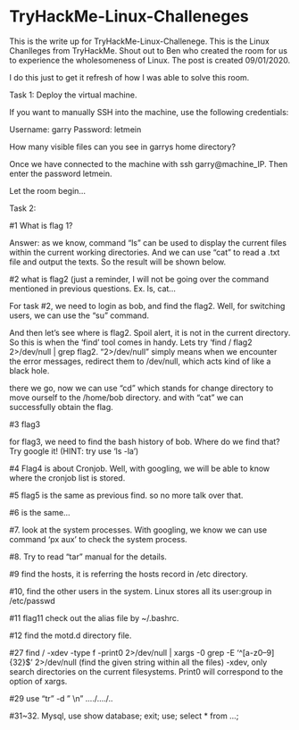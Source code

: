 # TryHackMe-Linux-Challeneges
This is the write up for TryHackMe-Linux-Challenege.
This is the Linux Chanlleges from TryHackMe. Shout out to Ben who created the room for us to experience the wholesomeness of Linux. The post is created 09/01/2020.

I do this just to get it refresh of how I was able to solve this room. 

Task 1: Deploy the virtual machine.

If you want to manually SSH into the machine, use the following credentials:

Username: garry
Password: letmein

How many visible files can you see in garrys home directory?





 

Once we have connected to the machine with ssh garry@machine_IP.  Then enter the password letmein. 

Let the room begin…

Task 2: 

#1 What is flag 1? 

Answer: as we know, command “ls” can be used to display the current files within the current working directories. And we can use “cat” to read a .txt file and output the texts. So the result will be shown below.

#2 what is flag2 (just a reminder, I will not be going over the command mentioned in previous questions. Ex. ls, cat…

For task #2, we need to login as bob, and find the flag2. Well, for switching users, we can use the “su” command. 

And then let’s  see where is flag2. Spoil alert, it is not in the current directory. So this is when the ‘find’ tool comes in handy. Lets try ‘find  /  flag2 2>/dev/null | grep flag2. “2>/dev/null” simply means when we encounter the error messages, redirect them to /dev/null, which acts kind of like a black hole.

there we go, now we can use “cd” which stands for change directory to move ourself to the /home/bob directory. and with “cat” we can successfully obtain the flag.

#3 flag3 

for flag3, we need to find the bash history of bob. Where do we find that? Try google it!  (HINT: try use ‘ls -la’) 

#4  Flag4 is about Cronjob. Well, with googling, we will be able to know where the cronjob list is stored. 

#5 flag5 is the same as previous find. so no more talk over that.

#6 is the same…

#7. look at the system processes. With googling, we know we can use command ‘px aux’ to check the system process.

#8. Try to read “tar” manual for the details. 



#9 find the hosts, it is referring the hosts record in /etc directory. 

#10, find the other users in the system. Linux stores all its user:group in /etc/passwd

 

#11 flag11 check  out the alias file by ~/.bashrc.

#12 find the motd.d directory file. 

#27 find / -xdev -type f -print0 2>/dev/null | xargs -0 grep -E ‘^[a-z0–9]{32}$’ 2>/dev/null (find the given string within all the files) -xdev, only search directories on the current filesystems. Print0 will correspond to the option of xargs.

#29 use “tr” -d ” \n” …./…./..

 

#31~32. Mysql, use show database;  exit; use; select * from …;

 
